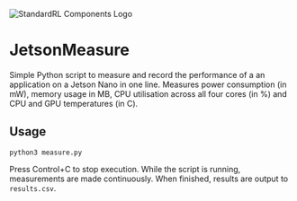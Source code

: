 ![StandardRL Components Logo](https://assets.standardrl.com/general/components/icon-full.png)
# JetsonMeasure

Simple Python script to measure and record the performance of a an application on a Jetson Nano in one line. Measures power consumption (in mW), memory usage in MB, CPU utilisation across all four cores (in %) and CPU and GPU temperatures (in C).

## Usage

`python3 measure.py`

Press Control+C to stop execution. While the script is running, measurements are made continuously. When finished, results are output to `results.csv`.